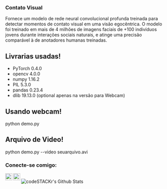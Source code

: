 ### Contato Visual

Fornece um modelo de rede neural convolucional profunda treinada para detectar momentos de contato visual em uma visão egocêntrica. O modelo foi treinado em mais de 4 milhões de imagens faciais de +100 indivíduos jovens durante interações sociais naturais, e atinge uma precisão comparável à de anotadores humanas treinadas.

## Livrarias usadas!

- PyTorch 0.4.0
- opencv 4.0.0
- numpy 1.16.2
- PIL 5.3.0
- pandas 0.23.4
- dlib 19.13.0 (optional apenas na versão para Webcam)

## Usando webcam!

python demo.py

## Arquivo de Video!

python demo.py --video seuarquivo.avi

### Conecte-se comigo:

[<img align="left" alt="codeSTACKr | LinkedIn" width="22px" src="https://cdn.jsdelivr.net/npm/simple-icons@v3/icons/linkedin.svg" />][linkedin]
[<img align="left" alt="codeSTACKr | Instagram" width="22px" src="https://cdn.jsdelivr.net/npm/simple-icons@v3/icons/instagram.svg" />][instagram]

<br />

  <img align="left" alt="codeSTACKr's Github Stats" src="https://github-readme-stats.codestackr.vercel.app/api?username=caioross&show_icons=true&hide_border=true" />


[instagram]: https://instagram.com/kio1720
[linkedin]: https://linkedin.com/in/caiorossi
